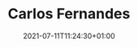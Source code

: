 ---
title: "Carlos Fernandes"
date: 2021-07-11T11:24:30+01:00
weight: 15
summary: "Cook assistant"
role: "crew"
profile_image: "/people_photos/carlos_fernandes.jpeg"
website: ""
---